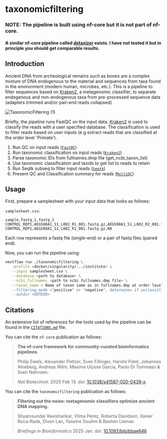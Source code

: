 # taxonomicfiltering
### NOTE: The pipeline is built using nf-core but it is not part of nf-core. 
#### A similar nf-core pipeline called [detaxizer](https://nf-co.re/detaxizer) exists. I have not tested it but in principle you should get comparable results.

## Introduction

Ancient DNA from archeological remains such as bones are a complex mixture of DNA endogenous to the material and sequences from taxa found in the environment (modern human, microbes, etc.). This is a pipeline to filter sequences based on [Kraken2](https://github.com/DerrickWood/kraken2), a metagenomic classifier, to separate endogenous and non-endogenous taxa from pre-processed sequence data (adapters trimmed and/or pair-end reads collapsed)

![TaxonomicFiltering (1)](https://github.com/user-attachments/assets/72a27a89-abf8-475d-8ca2-5f0994cfb1c1)

Briefly, the pipeline runs FastQC on the input data. [Kraken2](https://github.com/DerrickWood/kraken2) is used to classify the reads with a user specified database. The classification is used to filter reads based on user inputs (e.g extract reads that are classified at the order level 'Primate').

1. Run QC on input reads ([`FastQC`](https://www.bioinformatics.babraham.ac.uk/projects/fastqc/))
3. Run taxonomic classification on input reads ([`Kraken2`](https://github.com/DerrickWood/kraken2))
4. Parse taxonomic IDs from fullnames.dmp file (get_ncbi_taxon_list)
5. Use taxonomic classification and taxids to get list to reads to retain
6. Run Seqtk subseq to filter input reads ([`Seqtk`](https://github.com/lh3/seqtk))
7. Present QC and Classification summary for reads ([`MultiQC`](http://multiqc.info/))

## Usage


First, prepare a samplesheet with your input data that looks as follows:

`samplesheet.csv`:

```csv
sample,fastq_1,fastq_2
CONTROL_REP1,AEG588A1_S1_L002_R1_001.fastq.gz,AEG588A1_S1_L002_R2_001.fastq.gz
CONTROL_REP1,AEG588A1_S1_L002_R1_001.fastq.gz,NA
```

Each row represents a fastq file (single-end) or a pair of fastq files (paired end).

Now, you can run the pipeline using:

```bash
nextflow run ./taxonomicfiltering \
   -profile <docker/singularity/.../institute> \
   --input samplesheet.csv \
   --database <path to database> \
   --ncbi_fullnames <path to ncbi fullnames.dmp file> \
   --taxon_name < Name of taxon same as in fullnames.dmp at order level to filter by, eg. Primates" \
   --filtering_mode <"positive" or "negative", determines if unclassified reads are removed or kept> \
   --outdir <OUTDIR>
```

## Citations

An extensive list of references for the tools used by the pipeline can be found in the [`CITATIONS.md`](CITATIONS.md) file.

You can cite the `nf-core` publication as follows:

> **The nf-core framework for community-curated bioinformatics pipelines.**
>
> Philip Ewels, Alexander Peltzer, Sven Fillinger, Harshil Patel, Johannes Alneberg, Andreas Wilm, Maxime Ulysse Garcia, Paolo Di Tommaso & Sven Nahnsen.
>
> _Nat Biotechnol._ 2020 Feb 13. doi: [10.1038/s41587-020-0439-x](https://dx.doi.org/10.1038/s41587-020-0439-x).

You can cite the `taxonomicfiltering` publication as follows:

> **Filtering out the noise: metagenomic classifiers optimize ancient DNA mapping.**
>
> Shyamsundar Ravishankar, Vilma Perez, Roberta Davidson, Xavier Roca-Rada, Divon Lan, Yassine Souilmi & Bastien Llamas
>
> _Briefings in Bioinformatics_ 2025 Jan. doi: [10.1093/bib/bbae646](https://doi.org/10.1093/bib/bbae646)




